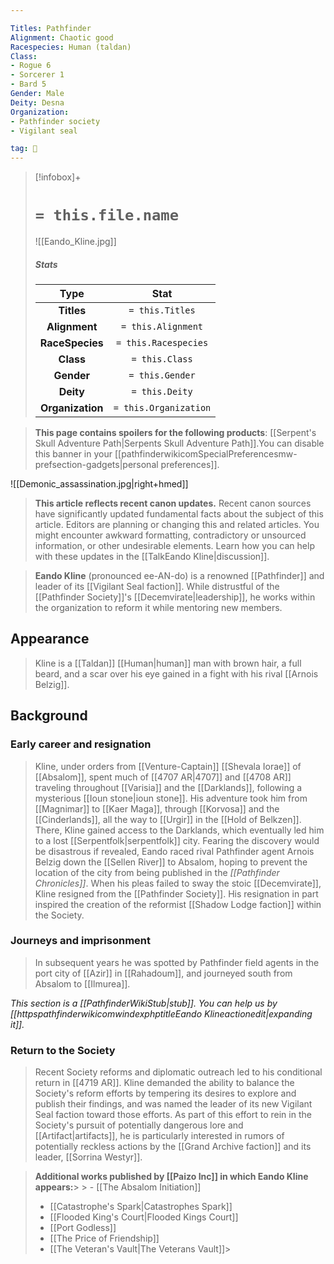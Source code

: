 ```yaml
---

Titles: Pathfinder
Alignment: Chaotic good
Racespecies: Human (taldan)
Class:
- Rogue 6
- Sorcerer 1
- Bard 5
Gender: Male
Deity: Desna
Organization:
- Pathfinder society
- Vigilant seal

tag: 👤️
---
```


> [!infobox]+
> #  `= this.file.name`
> ![[Eando_Kline.jpg]]
> ##### Stats
> Type | Stat |
> :---: |:---:|
> **Titles** | `= this.Titles` |
> **Alignment** | `= this.Alignment` |
> **RaceSpecies** | `= this.Racespecies` |
> **Class** | `= this.Class` |
> **Gender** | `= this.Gender` |
> **Deity** | `= this.Deity` |
> **Organization** | `= this.Organization` |



> **This page contains spoilers for the following products**: [[Serpent's Skull Adventure Path|Serpents Skull Adventure Path]].You can disable this banner in your [[pathfinderwikicomSpecialPreferencesmw-prefsection-gadgets|personal preferences]].




![[Demonic_assassination.jpg|right+hmed]] 



> **This article reflects recent canon updates.**
Recent canon sources have significantly updated fundamental facts about the subject of this article. Editors are planning or changing this and related articles. You might encounter awkward formatting, contradictory or unsourced information, or other undesirable elements. Learn how you can help with these updates in the [[TalkEando Kline|discussion]].



> **Eando Kline** (pronounced ee-AN-do) is a renowned [[Pathfinder]] and leader of its [[Vigilant Seal faction]]. While distrustful of the [[Pathfinder Society]]'s [[Decemvirate|leadership]], he works within the organization to reform it while mentoring new members.



## Appearance

> Kline is a [[Taldan]] [[Human|human]] man with brown hair, a full beard, and a scar over his eye gained in a fight with his rival [[Arnois Belzig]].


## Background


### Early career and resignation

 
 
> Kline, under orders from [[Venture-Captain]] [[Shevala Iorae]] of [[Absalom]], spent much of [[4707 AR|4707]] and [[4708 AR]] traveling throughout [[Varisia]] and the [[Darklands]], following a mysterious [[Ioun stone|ioun stone]]. His adventure took him from [[Magnimar]] to [[Kaer Maga]], through [[Korvosa]] and the [[Cinderlands]], all the way to [[Urgir]] in the [[Hold of Belkzen]]. There, Kline gained access to the Darklands, which eventually led him to a lost [[Serpentfolk|serpentfolk]] city. Fearing the discovery would be disastrous if revealed, Eando raced rival Pathfinder agent Arnois Belzig down the [[Sellen River]] to Absalom, hoping to prevent the location of the city from being published in the *[[Pathfinder Chronicles]]*. When his pleas failed to sway the stoic [[Decemvirate]], Kline resigned from the [[Pathfinder Society]]. His resignation in part inspired the creation of the reformist [[Shadow Lodge faction]] within the Society.


### Journeys and imprisonment

> In subsequent years he was spotted by Pathfinder field agents in the port city of [[Azir]] in [[Rahadoum]], and journeyed south from Absalom to [[Ilmurea]].



*This section is a [[PathfinderWikiStub|stub]]. You can help us by [[httpspathfinderwikicomwindexphptitleEando Klineactionedit|expanding it]].*


### Return to the Society

> Recent Society reforms and diplomatic outreach led to his conditional return in [[4719 AR]]. Kline demanded the ability to balance the Society's reform efforts by tempering its desires to explore and publish their findings, and was named the leader of its new Vigilant Seal faction toward those efforts.
> As part of this effort to rein in the Society's pursuit of potentially dangerous lore and [[Artifact|artifacts]], he is particularly interested in rumors of potentially reckless actions by the [[Grand Archive faction]] and its leader, [[Sorrina Westyr]].



> **Additional works published by [[Paizo Inc]] in which Eando Kline appears:**> > - [[The Absalom Initiation]]
> - [[Catastrophe's Spark|Catastrophes Spark]]
> - [[Flooded King's Court|Flooded Kings Court]]
> - [[Port Godless]]
> - [[The Price of Friendship]]
> - [[The Veteran's Vault|The Veterans Vault]]> 




